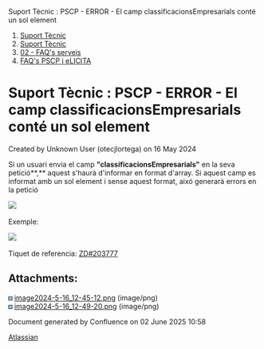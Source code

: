 Suport Tècnic : PSCP - ERROR - El camp classificacionsEmpresarials conté un sol element  

1.  [Suport Tècnic](index.html)
2.  [Suport Tècnic](13893782.html)
3.  [02 - FAQ's serveis](26313393.html)
4.  [FAQ's PSCP i eLICITA](28705587.html)

Suport Tècnic : PSCP - ERROR - El camp classificacionsEmpresarials conté un sol element
=======================================================================================

Created by Unknown User (otecjlortega) on 16 May 2024

Si un usuari envia el camp **"classificacionsEmpresarials"** en la seva petició**,** aquest s'haurà d'informar en format d'array. Si aquest camp es informat amb un sol element i sense aquest format, aixó generarà errors en la petició

![](attachments/100010467/100010468.png)

Exemple:

![](attachments/100010467/100010470.png)

Tiquet de referencia: [ZD#203777](https://aoccat.zendesk.com/agent/tickets/203777)

  

  

  

  

  

  

  

Attachments:
------------

![](images/icons/bullet_blue.gif) [image2024-5-16\_12-45-12.png](attachments/100010467/100010468.png) (image/png)  
![](images/icons/bullet_blue.gif) [image2024-5-16\_12-49-20.png](attachments/100010467/100010470.png) (image/png)  

Document generated by Confluence on 02 June 2025 10:58

[Atlassian](http://www.atlassian.com/)